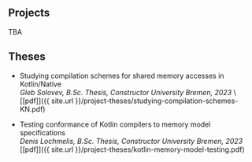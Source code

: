 ## Projects

TBA

## Theses

- Studying compilation schemes for shared memory accesses in Kotlin/Native \
  _Gleb Solovev, B.Sc. Thesis, Constructor University Bremen, 2023_ \ 
  [\[pdf\]]({{ site.url }}/project-theses/studying-compilation-schemes-KN.pdf)

- Testing conformance of Kotlin compilers to memory model specifications \
  _Denis Lochmelis, B.Sc. Thesis, Constructor University Bremen, 2023_ \
  [\[pdf\]]({{ site.url }}/project-theses/kotlin-memory-model-testing.pdf)